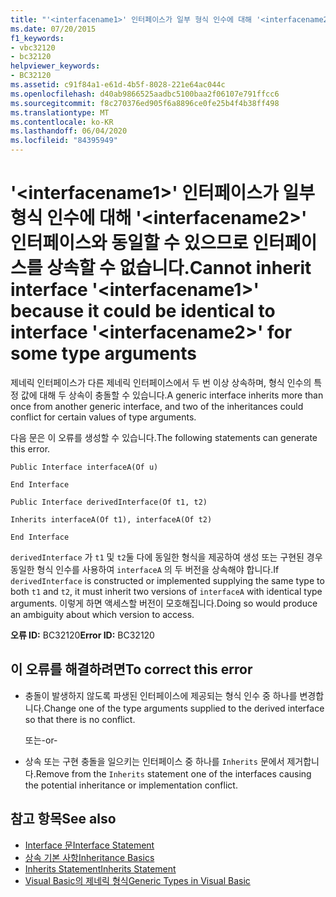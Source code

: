 ```yaml
---
title: "'<interfacename1>' 인터페이스가 일부 형식 인수에 대해 '<interfacename2>' 인터페이스와 동일할 수 있으므로 인터페이스를 상속할 수 없습니다."
ms.date: 07/20/2015
f1_keywords:
- vbc32120
- bc32120
helpviewer_keywords:
- BC32120
ms.assetid: c91f84a1-e61d-4b5f-8028-221e64ac044c
ms.openlocfilehash: d40ab9866525aadbc5100baa2f06107e791ffcc6
ms.sourcegitcommit: f8c270376ed905f6a8896ce0fe25b4f4b38ff498
ms.translationtype: MT
ms.contentlocale: ko-KR
ms.lasthandoff: 06/04/2020
ms.locfileid: "84395949"
---
```

# <a name="cannot-inherit-interface-interfacename1-because-it-could-be-identical-to-interface-interfacename2-for-some-type-arguments"></a><span data-ttu-id="cede2-102">'\<interfacename1>' 인터페이스가 일부 형식 인수에 대해 '\<interfacename2>' 인터페이스와 동일할 수 있으므로 인터페이스를 상속할 수 없습니다.</span><span class="sxs-lookup"><span data-stu-id="cede2-102">Cannot inherit interface '\<interfacename1>' because it could be identical to interface '\<interfacename2>' for some type arguments</span></span>
<span data-ttu-id="cede2-103">제네릭 인터페이스가 다른 제네릭 인터페이스에서 두 번 이상 상속하며, 형식 인수의 특정 값에 대해 두 상속이 충돌할 수 있습니다.</span><span class="sxs-lookup"><span data-stu-id="cede2-103">A generic interface inherits more than once from another generic interface, and two of the inheritances could conflict for certain values of type arguments.</span></span>  
  
 <span data-ttu-id="cede2-104">다음 문은 이 오류를 생성할 수 있습니다.</span><span class="sxs-lookup"><span data-stu-id="cede2-104">The following statements can generate this error.</span></span>  
  
 `Public Interface interfaceA(Of u)`  
  
 `End Interface`  
  
 `Public Interface derivedInterface(Of t1, t2)`  
  
 `Inherits interfaceA(Of t1), interfaceA(Of t2)`  
  
 `End Interface`  
  
 <span data-ttu-id="cede2-105">`derivedInterface` 가 `t1` 및 `t2`둘 다에 동일한 형식을 제공하여 생성 또는 구현된 경우 동일한 형식 인수를 사용하여 `interfaceA` 의 두 버전을 상속해야 합니다.</span><span class="sxs-lookup"><span data-stu-id="cede2-105">If `derivedInterface` is constructed or implemented supplying the same type to both `t1` and `t2`, it must inherit two versions of `interfaceA` with identical type arguments.</span></span> <span data-ttu-id="cede2-106">이렇게 하면 액세스할 버전이 모호해집니다.</span><span class="sxs-lookup"><span data-stu-id="cede2-106">Doing so would produce an ambiguity about which version to access.</span></span>  
  
 <span data-ttu-id="cede2-107">**오류 ID:** BC32120</span><span class="sxs-lookup"><span data-stu-id="cede2-107">**Error ID:** BC32120</span></span>  
  
## <a name="to-correct-this-error"></a><span data-ttu-id="cede2-108">이 오류를 해결하려면</span><span class="sxs-lookup"><span data-stu-id="cede2-108">To correct this error</span></span>  
  
- <span data-ttu-id="cede2-109">충돌이 발생하지 않도록 파생된 인터페이스에 제공되는 형식 인수 중 하나를 변경합니다.</span><span class="sxs-lookup"><span data-stu-id="cede2-109">Change one of the type arguments supplied to the derived interface so that there is no conflict.</span></span>  
  
     <span data-ttu-id="cede2-110">또는</span><span class="sxs-lookup"><span data-stu-id="cede2-110">-or-</span></span>  
  
- <span data-ttu-id="cede2-111">상속 또는 구현 충돌을 일으키는 인터페이스 중 하나를 `Inherits` 문에서 제거합니다.</span><span class="sxs-lookup"><span data-stu-id="cede2-111">Remove from the `Inherits` statement one of the interfaces causing the potential inheritance or implementation conflict.</span></span>  
  
## <a name="see-also"></a><span data-ttu-id="cede2-112">참고 항목</span><span class="sxs-lookup"><span data-stu-id="cede2-112">See also</span></span>

- [<span data-ttu-id="cede2-113">Interface 문</span><span class="sxs-lookup"><span data-stu-id="cede2-113">Interface Statement</span></span>](../language-reference/statements/interface-statement.md)
- [<span data-ttu-id="cede2-114">상속 기본 사항</span><span class="sxs-lookup"><span data-stu-id="cede2-114">Inheritance Basics</span></span>](../programming-guide/language-features/objects-and-classes/inheritance-basics.md)
- [<span data-ttu-id="cede2-115">Inherits Statement</span><span class="sxs-lookup"><span data-stu-id="cede2-115">Inherits Statement</span></span>](../language-reference/statements/inherits-statement.md)
- [<span data-ttu-id="cede2-116">Visual Basic의 제네릭 형식</span><span class="sxs-lookup"><span data-stu-id="cede2-116">Generic Types in Visual Basic</span></span>](../programming-guide/language-features/data-types/generic-types.md)
